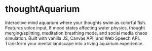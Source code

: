 # thoughtAquarium
Interactive mind aquarium where your thoughts swim as colorful fish. Features voice input, 8 mood states   affecting water physics, thought merging/splitting, meditation breathing mode, and social media chaos simulation.   Built with vanilla JS, Canvas API, and Web Speech API. Transform your mental landscape into a living aquarium   experience.
